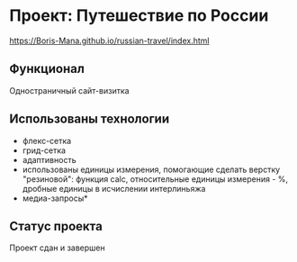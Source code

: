 # Проект: Путешествие по России
https://Boris-Mana.github.io/russian-travel/index.html

## Функционал
Одностраничный сайт-визитка

## Использованы технологии
* флекс-сетка
* грид-сетка
* адаптивность 
* использованы единицы измерения,  помогающие сделать верстку "резиновой": функция calc, относительные единицы измерения - %, дробные единицы в исчислении интерлиньяжа
* медиа-запросы*
 
## Статус проекта  
Проект сдан и завершен

